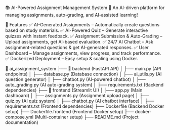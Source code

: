 📚 AI-Powered Assignment Management System
🚀 An AI-driven platform for managing assignments, auto-grading, and AI-assisted learning!

📌 Features
✅ AI-Generated Assignments – Automatically create questions based on study materials.
✅ AI-Powered Quiz – Generate interactive quizzes with instant feedback.
✅ Assignment Submission & Auto-Grading – Upload assignments, get AI-based evaluation.
✅ 24/7 AI Chatbot – Ask assignment-related questions & get AI-generated responses.
✅ User Dashboard – Manage assignments, view progress, and track performance.
✅ Dockerized Deployment – Easy setup & scaling using Docker.

📂 ai_assignment_system
├── 📂 backend  (FastAPI API)
│   ├── main.py  (API endpoints)
│   ├── database.py  (Database connection)
│   ├── ai_utils.py  (AI question generator)
│   ├── chatbot.py  (AI-powered chatbot)
│   ├── auto_grading.py  (AI auto-grading system)
│   ├── requirements.txt  (Backend dependencies)
├── 📂 frontend  (Streamlit UI)
│   ├── app.py  (Main dashboard)
│   ├── assignments.py  (Assignment upload page)
│   ├── quiz.py  (AI quiz system)
│   ├── chatbot.py  (AI chatbot interface)
│   ├── requirements.txt  (Frontend dependencies)
├── Dockerfile  (Backend Docker setup)
├── Dockerfile.frontend  (Frontend Docker setup)
├── docker-compose.yml  (Multi-container setup)
├── README.md  (Project documentation)



